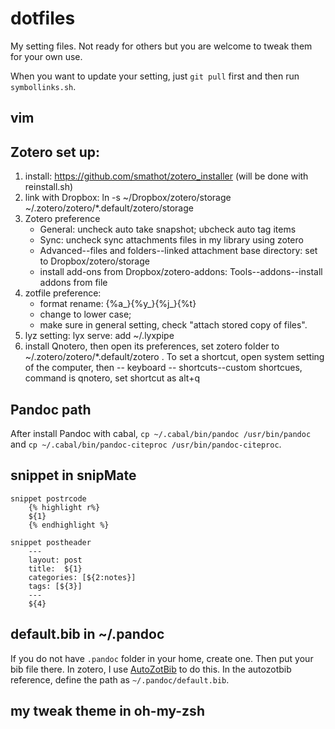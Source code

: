 dotfiles
========
My setting files. Not ready for others but you are welcome to tweak them for your own use.

When you want to update your setting, just `git pull` first and then run `symbollinks.sh`.

## vim

## Zotero set up: 

1. install: https://github.com/smathot/zotero_installer (will be done with reinstall.sh)
2. link with Dropbox:   ln -s ~/Dropbox/zotero/storage ~/.zotero/zotero/*.default/zotero/storage
3. Zotero preference
	- General: uncheck auto take snapshot; ubcheck auto tag items  
	- Sync: uncheck sync attachments files in my library using zotero  
	- Advanced--files and folders--linked attachment base directory: set to Dropbox/zotero/storage
	- install add-ons from Dropbox/zotero-addons: Tools--addons--install addons from file
4. zotfile preference:
	- format rename: {%a_}{%y_}{%j_}{%t}  
	- change to lower case;
	- make sure in general setting, check "attach stored copy of files".
5. lyz setting: lyx serve: add ~/.lyxpipe  
6. install Qnotero, then open its preferences, set zotero folder to ~/.zotero/zotero/*.default/zotero . To set a shortcut, open system setting of the computer, then -- keyboard -- shortcuts--custom shortcues, command is qnotero, set shortcut as alt+q

## Pandoc path
After install Pandoc with cabal, `cp ~/.cabal/bin/pandoc /usr/bin/pandoc` and `cp ~/.cabal/bin/pandoc-citeproc /usr/bin/pandoc-citeproc`.

## snippet in snipMate

	snippet postrcode
		{% highlight r%}
		${1}
		{% endhighlight %}

	snippet postheader
		---
		layout: post
		title:  ${1}
		categories: [${2:notes}]
		tags: [${3}]
		---
		${4}

## default.bib in ~/.pandoc
If you do not have `.pandoc` folder in your home, create one. Then put your bib file there. In zotero, I use [AutoZotBib](http://www.rtwilson.com/academic/autozotbib) to do this. In the autozotbib reference, define the path as `~/.pandoc/default.bib`.

## my tweak theme in oh-my-zsh


